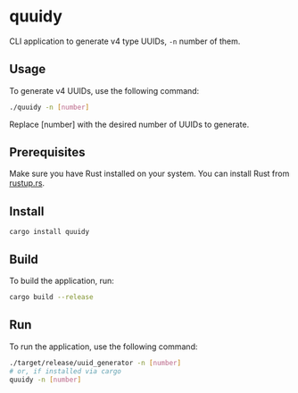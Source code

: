 # quuidy

CLI application to generate v4 type UUIDs, `-n` number of them.

## Usage
To generate v4 UUIDs, use the following command:

```bash
./quuidy -n [number]
```

Replace [number] with the desired number of UUIDs to generate.

## Prerequisites
Make sure you have Rust installed on your system. You can install Rust from [rustup.rs](https://rustup.rs/).

## Install
```shell
cargo install quuidy
```

## Build

To build the application, run:

```bash
cargo build --release
```

## Run

To run the application, use the following command:

```bash
./target/release/uuid_generator -n [number]
# or, if installed via cargo
quuidy -n [number]
```

